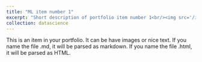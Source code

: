 ```yaml
---
title: "ML item number 1"
excerpt: "Short description of portfolio item number 1<br/><img src='/images/500x300.png'>"
collection: datascience
---
```


This is an item in your portfolio. It can be have images or nice text. If you name the file .md, it will be parsed as markdown. If you name the file .html, it will be parsed as HTML. 


